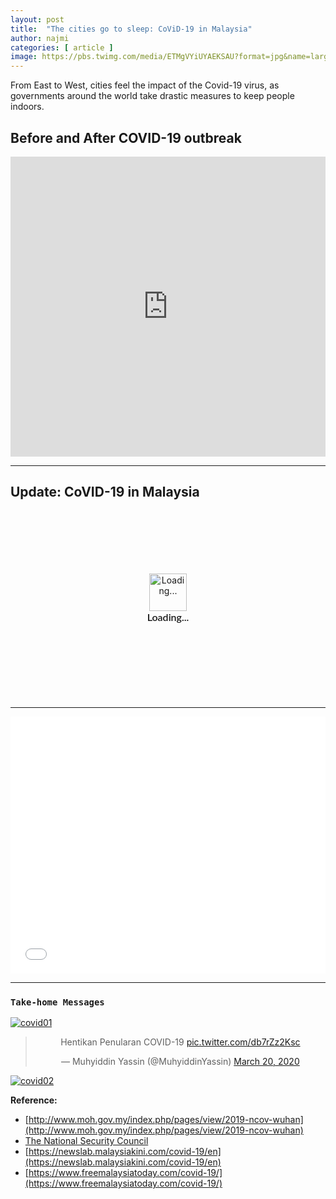 ```yaml
---
layout: post
title:  "The cities go to sleep: CoViD-19 in Malaysia"
author: najmi
categories: [ article ]
image: https://pbs.twimg.com/media/ETMgVYiUYAEKSAU?format=jpg&name=large
---
```


From East to West, cities feel the impact of the Covid-19 virus, as governments around the world take drastic measures to keep people indoors.

## Before and After COVID-19 outbreak
<iframe width="100%" height="480" src="https://www.youtube.com/embed/Hs14cxQuccs?start=32" frameborder="0" allow="accelerometer; autoplay; encrypted-media; gyroscope; picture-in-picture" allowfullscreen></iframe>

___

## Update: CoVID-19 in Malaysia

<div class="piktowrapper-embed" style="height: 300px; position: relative;" data-uid="45146904-untitled-social-media"><div class="pikto-canvas-wrap"><div class="pikto-canvas"><div class="embed-loading-overlay" style="width: 100%; height: 100%; position: absolute; text-align: center;"><img width="60px" alt="Loading..." style="margin-top: 100px" src="https://create.piktochart.com/loading.gif"/><p style="margin: 0; padding: 0; font-family: Lato, Helvetica, Arial, sans-serif; font-weight: 600; font-size: 16px">Loading...</p></div></div></div></div><script>(function(d){var js, id="pikto-embed-js", ref=d.getElementsByTagName("script")[0];if (d.getElementById(id)) { return;}js=d.createElement("script"); js.id=id; js.async=true;js.src="https://create.piktochart.com/assets/embedding/embed.js";ref.parentNode.insertBefore(js, ref);}(document));</script>

___

<iframe title="Update: CoVID-19 in Malaysia by States" aria-label="Dot Plot" id="datawrapper-chart-AT19Z" src="//datawrapper.dwcdn.net/AT19Z/1/" scrolling="no" frameborder="0" style="width: 0; min-width: 100% !important; border: none;" height="411"></iframe><script type="text/javascript">!function(){"use strict";window.addEventListener("message",function(a){if(void 0!==a.data["datawrapper-height"])for(var e in a.data["datawrapper-height"]){var t=document.getElementById("datawrapper-chart-"+e)||document.querySelector("iframe[src*='"+e+"']");t&&(t.style.height=a.data["datawrapper-height"][e]+"px")}})}();
</script>

___

### `Take-home Messages`
[![covid01](https://pbs.twimg.com/media/ETZ7uorUMAcCzW-?format=jpg&name=900x900)](#)

<center>
<blockquote class="twitter-tweet"><p lang="in" dir="ltr">Hentikan Penularan COVID-19 <a href="https://t.co/db7rZz2Ksc">pic.twitter.com/db7rZz2Ksc</a></p>&mdash; Muhyiddin Yassin (@MuhyiddinYassin) <a href="https://twitter.com/MuhyiddinYassin/status/1240803124454936579?ref_src=twsrc%5Etfw">March 20, 2020</a></blockquote> <script async src="https://platform.twitter.com/widgets.js" charset="utf-8"></script>
</center>

[![covid02](https://pbs.twimg.com/media/ETRyZzzUUAA0SOo?format=jpg&name=medium)](#)


**Reference:**
* [http://www.moh.gov.my/index.php/pages/view/2019-ncov-wuhan](http://www.moh.gov.my/index.php/pages/view/2019-ncov-wuhan)
* [The National Security Council](#)
* [https://newslab.malaysiakini.com/covid-19/en](https://newslab.malaysiakini.com/covid-19/en)
* [https://www.freemalaysiatoday.com/covid-19/](https://www.freemalaysiatoday.com/covid-19/)




